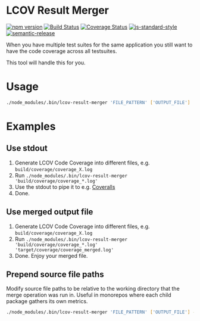 # LCOV Result Merger
[![npm version](https://badge.fury.io/js/lcov-result-merger.svg)](https://badge.fury.io/js/lcov-result-merger)
[![Build Status](https://travis-ci.org/mweibel/lcov-result-merger.png)](https://travis-ci.org/mweibel/lcov-result-merger)
[![Coverage Status](https://coveralls.io/repos/github/mweibel/lcov-result-merger/badge.svg?branch=master)](https://coveralls.io/github/mweibel/lcov-result-merger?branch=master)
[![js-standard-style](https://img.shields.io/badge/code%20style-standard-brightgreen.svg)](http://standardjs.com/)
[![semantic-release](https://img.shields.io/badge/%20%20%F0%9F%93%A6%F0%9F%9A%80-semantic--release-e10079.svg)](https://github.com/semantic-release/semantic-release)

When you have multiple test suites for the same application you still want to
have the code coverage across all testsuites.

This tool will handle this for you.

# Usage

```bash
./node_modules/.bin/lcov-result-merger 'FILE_PATTERN' ['OUTPUT_FILE']
```

# Examples

## Use stdout
1. Generate LCOV Code Coverage into different files, e.g. `build/coverage/coverage_X.log`
2. Run `./node_modules/.bin/lcov-result-merger 'build/coverage/coverage_*.log'`
3. Use the stdout to pipe it to e.g. [Coveralls](http://coveralls.io)
4. Done.

## Use merged output file
1. Generate LCOV Code Coverage into different files, e.g. `build/coverage/coverage_X.log`
2. Run `./node_modules/.bin/lcov-result-merger 'build/coverage/coverage_*.log' 'target/coverage/coverage_merged.log'`
3. Done. Enjoy your merged file.

## Prepend source file paths
Modify source file paths to be relative to the working directory that the merge operation was run in. Useful in
monorepos where each child package gathers its own metrics.

```bash
./node_modules/.bin/lcov-result-merger 'FILE_PATTERN' ['OUTPUT_FILE'] --prepend-source-files
```
